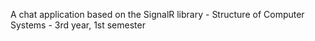 A chat application based on the SignalR library - Structure of Computer Systems - 3rd year, 1st semester
